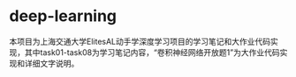 # deep-learning

本项目为上海交通大学ElitesAL动手学深度学习项目的学习笔记和大作业代码实现，其中task01-task08为学习笔记内容，“卷积神经网络开放题1”为大作业代码实现和详细文字说明。
